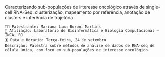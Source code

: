 Caracterizando sub-populações de interesse oncológico através de single-cell RNA-Seq: clusterização, mapeamento por referência, anotação de clusters e inferência de trajetória

    👨‍🏫 Palestrante: Mariana Lima Boroni Martins
    🏫 Afiliação: Laboratório de Bioinformática e Biologia Computacional – INCA, RJ
    🗓️ Data e Horário: Terça-feira, 24 de setembro
    Descrição: Palestra sobre métodos de análise de dados de RNA-seq de célula única, com foco em sub-populações de interesse oncológico.
